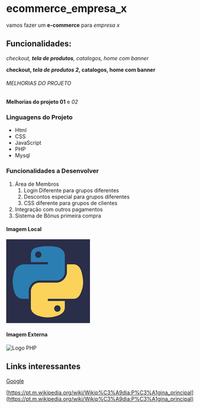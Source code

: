 # ecommerce_empresa_x
vamos fazer um **e-commerce** para *empresa x*

## Funcionalidades:

_checkout, **tela de produtos**, catalogos, home com banner_

**checkout, _tela de produtos 2_, catalogos, home com banner**

###### MELHORIAS DO PROJETO
__Melhorias do projeto 01__ e _02_

### Linguagens do Projeto

* Html
* CSS
* JavaScript
* PHP
* Mysql

### Funcionalidades a Desenvolver
1. Área de Membros
   1. Login Diferente para grupos diferentes
   2. Descontos especial para grupos diferentes
   3. CSS diferente para grupos de clientes
2. Integração com outros pagamentos
3. Sistema de Bônus primeira compra

#### Imagem Local

![Logo do Python](/Img/pyton.png)

#### Imagem Externa

![Logo PHP](https://upload.wikimedia.org/wikipedia/commons/2/27/PHP-logo.svg)

## Links interessantes

[Google](https://www.google.com)

[https://pt.m.wikipedia.org/wiki/Wikip%C3%A9dia:P%C3%A1gina_principal](https://pt.m.wikipedia.org/wiki/Wikip%C3%A9dia:P%C3%A1gina_principal)
